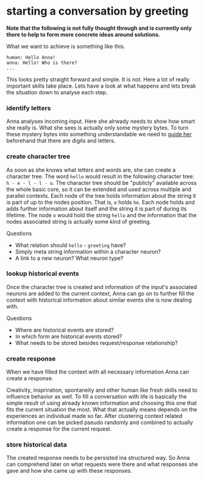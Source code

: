 # starting a conversation by greeting
**Note that the following is not fully thought through and is currently only
there to help to form more concrete ideas around solutions.**

What we want to achieve is something like this.

```
human: Hello Anna!
anna: Hello! Who is there?
...
```

This looks pretty straight forward and simple. It is not. Here a lot of really
important skills take place. Lets have a look at what happens and lets break
the situation down to analyse each step.

### identify letters
Anna analyses incoming input. Here she alrwady needs to show how smart she
really is. What she sees is actually only some mystery bytes. To turn these
mystery bytes into something understandable we need to [guide
her](https://github.com/xh3b4sd/anna/blob/f0d28faa0f5d9ecba407b6678e3ebd767142e58c/doc/evaluation/guidance.md)
beforehand that there are digits and letters.

### create character tree
As soon as she knows what letters and words are, she can create a character
tree. The word `hello` would result in the following character tree: `h - e - l - l - o`.
The character tree should be "publicly" available across the whole basic core,
so it can be extended and used across multiple and parallel contexts. Each
node of the tree holds information about the string it is part of up to the
nodes position. That is, `e` holds `he`. Each node holds and adds further
information about itself and the string it is part of during its lifetime. The
node `o` would hold the string `hello` and the information that the nodes
associated string is actually some kind of greeting.

Questions
- What relation should `hello` - `greeting` have?
- Simply meta string information within a character neuron?
- A link to a new neuron? What neuron type?

### lookup historical events
Once the character tree is created and information of the input's associated
neurons are added to the current context, Anna can go on to further fill the
context with historical information about similar events she is now dealing
with.

Questions
- Where are historical events are stored?
- In which form are historical events stored?
- What needs to be stored besides request/response relationship?

### create response
When we have filled the context with all necessary information Anna can create
a response.

Creativity, inspriration, spontaneity and other human like fresh skills need to
influence behavior as well. To fill a conversation with life is basically the
simple result of using already known information and choosing this one that
fits the current situation the most. What that actually means depends on the
experiences an individual made so far. After clustering context related
information one can be picked pseudo randomly and combined to actually create a
response for the current request.

### store historical data
The created response needs to be persisted ina structured way. So Anna can
comprehend later on what requests were there and what responses she gave and
how she came up with these responses.
